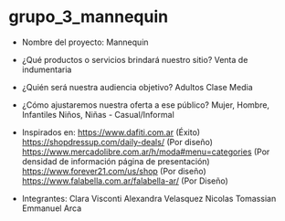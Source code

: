 # grupo_3_mannequin

- Nombre del proyecto: Mannequin

- ¿Qué productos o servicios brindará nuestro sitio? Venta de indumentaria

- ¿Quién será nuestra audiencia objetivo? Adultos Clase Media

- ¿Cómo ajustaremos nuestra oferta a ese público? Mujer, Hombre, Infantiles Niños, Niñas - Casual/Informal

- Inspirados en: https://www.dafiti.com.ar (Éxito) https://shopdressup.com/daily-deals/ (Por diseño)   https://www.mercadolibre.com.ar/h/moda#menu=categories (Por densidad de información página de presentación)           https://www.forever21.com/us/shop (Por diseño) https://www.falabella.com.ar/falabella-ar/ (Por Diseño)

- Integrantes: Clara Visconti Alexandra Velasquez Nicolas Tomassian Emmanuel Arca
